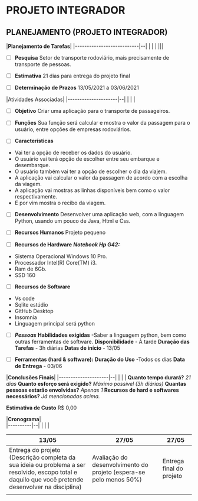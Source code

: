 ﻿# PROJETO INTEGRADOR

## PLANEJAMENTO (PROJETO INTEGRADOR)

|**Planejamento de Tarefas**|
|---------------------------|--|
|                           |  |
|||

 - [ ] **Pesquisa**
   Setor de transporte rodoviário, mais precisamente de transporte de
   pessoas. 
 - [ ] **Estimativa**
 21 dias para entrega do projeto final
  
 - [ ] **Determinação de Prazos**
13/05/2021 a 03/06/2021


|Atividades Associadas|
|---------------------|--|
|                     |  |



 - [ ] **Objetivo**
Criar uma aplicação para o transporte de passageiros.


 - [ ] **Funções**
Sua função será calcular e mostra o valor da
passagem para o usuário, entre opções de
empresas rodoviários.


 - [ ] **Características**
 - Vai ter a opção de receber os dados do usuário.
 - O usuário vai terá opção de escolher entre seu embarque e
   desembarque.
 - O usuário também vai ter a opção de escolher o dia da viajem.
 - A aplicação vai calcular o valor da passagem de acordo com a escolha
   da viagem.
 - A aplicação vai mostras as linhas disponíveis bem como o valor
   respectivamente.
 - E por vim mostra o recibo da viagem.

 - [ ] **Desenvolvimento**
Desenvolver uma aplicação web, com a linguagem Python, usando um pouco de Java, Html e Css.

 - [ ] **Recursos Humanos**
Projeto pequeno

 - [ ] **Recursos de Hardware**
***Notebook Hp G42:***
 - Sistema Operacional Windows 10 Pro.
 - Processador Intel(R) Core(TM) i3.
 - Ram de 6Gb.
 - SSD 160

 - [ ] **Recursos de Software**
 - Vs code
 - Sqlite estúdio
 - GitHub Desktop
 - Insomnia
 - Linguagem principal será python
 

 - [ ] ***Pessoas***
 **Habilidades exigidas** -Saber a linguagem python, bem como
outras ferramentas de software.
**Disponibilidade**   - À tarde
**Duração das Tarefas** - 3h diárias
**Datas de início** - 13/05
 - [ ] **Ferramentas (hard &amp; software):**
**Duração do Uso** -Todos os dias
**Data de Entrega**  - 03/06


|**Conclusões Finais**|
|---------------------|--|
|                     |  |
 **Quanto tempo durará?**
*21 dias*
**Quanto esforço será exigido?**
*Máximo possível (3h diárias)*
**Quantas pessoas estarão envolvidas?**
*Apenas 1*
**Recursos de hard e softwares necessários?**
*Já mencionadas acima.*

**Estimativa de Custo** R$ 0,00

|**Cronograma**|  
|----------|--|
|          |  |

|13/05|27/05  | 27/05  |
|---|--|--|
|Entrega do projeto (Descrição completa da sua ideia ou problema a ser resolvido, escopo total e daquilo que você pretende desenvolver na disciplina)  | Avaliação do desenvolvimento do projeto (espera-se pelo menos 50%) |Entrega final do projeto|  
|||
